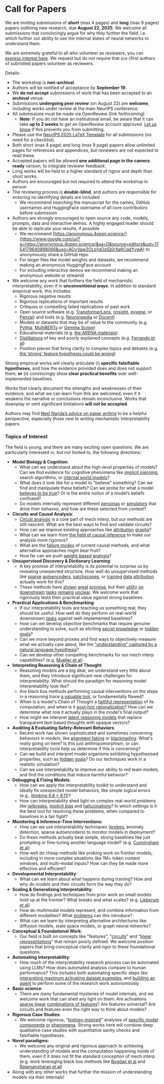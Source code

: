 # Call for Papers
We are inviting submissions of **short** (max 4 pages) and **long** (max 9 pages) papers outlining new research, due **August 22, 2025**. We welcome all submissions that convincingly argue for why they further the field: i.e. which further our ability to use the internal states of neural networks to understand them. 

We are extremely grateful to all who volunteer as reviewers, you can [express interest here](https://www.google.com/url?q=https://docs.google.com/forms/d/e/1FAIpQLSdiw1SJllzoTz_nqzDTzTOGb9DV3W_truQyh-WvYj_QGIi7Mg/viewform?usp%3Ddialog&sa=D&source=editors&ust=1754179640894388&usg=AOvVaw2BD6E2T49HLzrUPz_zG76X). We request but do not require that (co-)first authors of submitted papers volunteer as reviewers. 

Details: 
* The workshop is **non-archival**.
* Authors will be notified of acceptance by **September 19**.
* We **do not accept** submissions of work that has been accepted to an **archival** venue.
* Submissions **undergoing peer review** (on August 22) are **welcome**, including works under review at the main NeurIPS conference.
* All submissions must be made via OpenReview (link forthcoming).
  * **Note**: If you do not have an institutional email, be aware that it can take **up to 2 weeks** to get an OpenReview account approved. [Let us know](mailto:neurips2025@mechinterpworkshop.com) if this prevents you from submitting.
* Please use the [NeurIPS 2025 LaTeX Template](https://www.google.com/url?q=https://media.neurips.cc/Conferences/NeurIPS2025/Styles.zip&sa=D&source=editors&ust=1754179640896258&usg=AOvVaw3O5ybj-yQob8j00YD2pFvK) for all submissions (no need for a checklist).
* Both short (max 4 page) and long (max 9 page) papers allow unlimited pages for references and appendices, but reviewers are not expected to read these.
* Accepted papers will be allowed **one additional page in the camera ready** version, to integrate reviewer feedback.
* Long works will be held to a higher standard of rigour and depth than short works.
* Authors are encouraged but not required to attend the workshop in person
* The reviewing process is **double-blind**, and authors are responsible for ensuring no identifying details are included
  * We recommend searching the manuscript for the names, GitHub usernames and HuggingFace username of all core contributors before submission
* Authors are strongly encouraged to open source any code, models, prompts, data and interactive demos. A highly engaged reader should be able to replicate your results, if possible
  * We recommend [https://anonymous.4open.science/](https://www.google.com/url?q=https://anonymous.4open.science/&sa=D&source=editors&ust=1754179640898066&usg=AOvVaw2OLp1gOzIQ0rXa6CqdYvwA) to anonymously share a GitHub repo
  * For larger files like model weights and datasets, we recommend making an anonymous HuggingFace account
  * For including interactive demos we recommend making an anonymous website or streamlit
* We welcome any work that furthers the field of mechanistic interpretability, even if in **unconventional ways**. In addition to standard empirical work, this includes:
  * Rigorous negative results
  * Rigorous replications of important results
  * Critiques or compelling failed replications of past work
  * Open source software (e.g. [TransformerLens](https://www.google.com/url?q=https://github.com/neelnanda-io/TransformerLens&sa=D&source=editors&ust=1754179640899488&usg=AOvVaw1lb5N7Ik0Ki5NX05NX-aOw), [nnsight](https://www.google.com/url?q=https://github.com/ndif-team/nnsight&sa=D&source=editors&ust=1754179640899609&usg=AOvVaw1vy95d7qN2CyOarDeU6Aa8), [pyvene](https://www.google.com/url?q=https://github.com/stanfordnlp/pyvene/tree/main/pyvene/models/mlp&sa=D&source=editors&ust=1754179640899768&usg=AOvVaw3TnaLFTX3Foxuhp54U_Ibz), or [Penzai](https://www.google.com/url?q=https://github.com/google-deepmind/penzai&sa=D&source=editors&ust=1754179640899913&usg=AOvVaw33l2FdimAx4KRLjoWxZzKM)) and tools (e.g. [Neuronpedia](https://www.google.com/url?q=http://neuronpedia.org&sa=D&source=editors&ust=1754179640900041&usg=AOvVaw3y3tVECG6BSLuFdU3vGsJK) or [Docent](https://www.google.com/url?q=https://transluce.org/introducing-docent&sa=D&source=editors&ust=1754179640900169&usg=AOvVaw1DKYLHs7R9B_qoUDOk2SDw))
  * Models or datasets that may be of value to the community (e.g. [Pythia](https://www.google.com/url?q=https://arxiv.org/abs/2304.01373&sa=D&source=editors&ust=1754179640900470&usg=AOvVaw3TtT-fkjM5xMKAGMRRVVNS), [MultiBERTs](https://www.google.com/url?q=https://arxiv.org/abs/2106.16163&sa=D&source=editors&ust=1754179640900610&usg=AOvVaw1Z--un23pECqzUbEanIn9L) or [Gemma Scope](https://www.google.com/url?q=https://arxiv.org/abs/2408.05147&sa=D&source=editors&ust=1754179640900726&usg=AOvVaw2bCnGwk7GDt0dS3FU-s4Ce))
  * Educational materials (e.g. [the ARENA materials](https://www.google.com/url?q=https://arena3-chapter1-transformer-interp.streamlit.app/&sa=D&source=editors&ust=1754179640900970&usg=AOvVaw1rGE5XtoUCMTNOgj56mE7S))
  * [Distillations](https://www.google.com/url?q=https://distill.pub/2017/research-debt/&sa=D&source=editors&ust=1754179640901138&usg=AOvVaw1XQCP0YQ2zvS5OzFk9xck0) of key and poorly explained concepts (e.g. [Ferrando et al](https://www.google.com/url?q=https://arxiv.org/abs/2405.00208&sa=D&source=editors&ust=1754179640901338&usg=AOvVaw2fD0kxGbcznYPLiDQ9tlsV))
  * Position pieces that bring clarity to complex topics and debates (e.g. [the ‘strong’ feature hypothesis could be wrong](https://www.google.com/url?q=https://www.alignmentforum.org/posts/tojtPCCRpKLSHBdpn/the-strong-feature-hypothesis-could-be-wrong&sa=D&source=editors&ust=1754179640901733&usg=AOvVaw2VLII4qYG-oMc74ItJuRP8))

Strong empirical works will clearly articulate (i) **specific falsifiable hypotheses**, and how the evidence provided does and does not support them; **or** (ii) convincingly show **clear practical benefits** over well-implemented baselines. 

Works that clearly document the strengths and weaknesses of their evidence, and what we can learn from this are welcomed, even if it weakens the narrative or conclusions remain inconclusive. Works that downplay or omit significant limitations **will not be accepted**. 

Authors may find [Neel Nanda’s advice on paper writing](https://www.google.com/url?q=https://www.alignmentforum.org/posts/eJGptPbbFPZGLpjsp/highly-opinionated-advice-on-how-to-write-ml-papers&sa=D&source=editors&ust=1754179640903209&usg=AOvVaw35mAuhsUbL6GTEVoWvLgxL) to be a helpful perspective, especially those new to writing mechanistic interpretability papers. 
### Topics of Interest
The field is young, and there are many exciting open questions. We are particularly interested in, but not limited to, the following directions: 
* **Model Biology & Cognition**:
  * What can we understand about the high-level properties of models? Can we find evidence for cognitive phenomena like [implicit planning](https://www.google.com/url?q=https://transformer-circuits.pub/2025/attribution-graphs/biology.html%23dives-poems&sa=D&source=editors&ust=1754179640904234&usg=AOvVaw0cofadUzXQc_NGY-yZVOCC), search algorithms, or [internal world models](https://www.google.com/url?q=https://arxiv.org/abs/2210.13382&sa=D&source=editors&ust=1754179640904410&usg=AOvVaw2ydCmSGGRZFubsVsNFK2cx)?
  * What does it look like for a model to "believe" something? Can we find and manipulate these beliefs? Can we probe for what a model [believes to be true](https://www.google.com/url?q=https://arxiv.org/abs/2310.06824&sa=D&source=editors&ust=1754179640904767&usg=AOvVaw0L3-xmDnYhx2vDwHX3Fl2x)? Or is the entire notion of a model’s beliefs confused?
  * Do models internally represent different [personas](https://www.google.com/url?q=https://arxiv.org/abs/2406.12094&sa=D&source=editors&ust=1754179640905108&usg=AOvVaw2dhxe-H-JplpsFnhXHwW7s) or [simulators](https://www.google.com/url?q=https://www.nature.com/articles/s41586-023-06647-8&sa=D&source=editors&ust=1754179640905246&usg=AOvVaw2sBz1j01IBIismP5bO_hL6) that drive their behavior, and how are these selected from context?
* **Circuits and Causal Analysis**:
  * [Circuit analysis](https://www.google.com/url?q=https://distill.pub/2020/circuits/zoom-in/&sa=D&source=editors&ust=1754179640905629&usg=AOvVaw36zU1948MR3OCraPT2LXov) is a core part of mech interp, but our methods are still nascent. What are the best ways to find and validate circuits?
  * How can we improve existing approaches like [attribution](https://www.google.com/url?q=https://arxiv.org/abs/2406.11944&sa=D&source=editors&ust=1754179640906057&usg=AOvVaw1ce1VbQAYRz-FLAJpagIIh) [graphs](https://www.google.com/url?q=https://transformer-circuits.pub/2025/attribution-graphs/methods.html&sa=D&source=editors&ust=1754179640906201&usg=AOvVaw2d806YHj6qPRgNQMfh3gQl)?
  * What can we learn from [the field of causal inference](https://www.google.com/url?q=https://arxiv.org/abs/2407.04690&sa=D&source=editors&ust=1754179640906419&usg=AOvVaw0vxHLWWrNOVEVXE4ZHtosN) to make our analysis more rigorous?
  * What are the [failure modes](https://www.google.com/url?q=https://arxiv.org/abs/2307.15771&sa=D&source=editors&ust=1754179640906695&usg=AOvVaw0c7zP43MtdfEHa5FxChCxe) of current causal methods, and what alternative approaches might bear fruit?
  * How far can we push [weight-based](https://www.google.com/url?q=https://arxiv.org/abs/2301.05217&sa=D&source=editors&ust=1754179640907014&usg=AOvVaw3CJwuOlz_0tEJdmt7ic41t) [analysis](https://www.google.com/url?q=https://arxiv.org/abs/2410.08417&sa=D&source=editors&ust=1754179640907134&usg=AOvVaw3VyO1-zALC3gMvS8LlRZf2)?
* **Unsupervised Discovery & Dictionary Learning**:
  * A key promise of interpretability is its potential to surprise us by revealing unexpected structure. How well do unsupervised methods like [sparse](https://www.google.com/url?q=https://arxiv.org/abs/2103.15949&sa=D&source=editors&ust=1754179640907673&usg=AOvVaw1UbH-JpC35wltDx6synWTI) [autoencoders](https://www.google.com/url?q=https://transformer-circuits.pub/2023/monosemantic-features&sa=D&source=editors&ust=1754179640907816&usg=AOvVaw0GR4UoSdwoDV-fBtUJONnB), [patch](https://www.google.com/url?q=https://arxiv.org/abs/2401.06102&sa=D&source=editors&ust=1754179640907965&usg=AOvVaw0m-89rEfFrh_xM8aoRO2dG)[scopes](https://www.google.com/url?q=https://arxiv.org/abs/2403.10949v2&sa=D&source=editors&ust=1754179640908054&usg=AOvVaw1cL3-01-2TcfAm7toZv-p3), or [training](https://www.google.com/url?q=https://proceedings.mlr.press/v70/koh17a?ref%3Dhttps://githubhelp.com&sa=D&source=editors&ust=1754179640908196&usg=AOvVaw0D_mkiJZB_ZKZh-NYuGZyK) [data](https://www.google.com/url?q=https://arxiv.org/abs/2308.03296&sa=D&source=editors&ust=1754179640908321&usg=AOvVaw0lvzyR08oh96d8-FCngE0v) [attribution](https://www.google.com/url?q=https://arxiv.org/abs/2205.11482&sa=D&source=editors&ust=1754179640908602&usg=AOvVaw0nuMh5w3xwie-j6aUQc21W) actually work for this?
  * These methods have [shown](https://www.google.com/url?q=https://transformer-circuits.pub/2024/scaling-monosemanticity/index.html&sa=D&source=editors&ust=1754179640908885&usg=AOvVaw3ZV4H3-djJMpWkZqIWyG1M) [great](https://www.google.com/url?q=https://transformer-circuits.pub/2025/attribution-graphs/biology.html&sa=D&source=editors&ust=1754179640909045&usg=AOvVaw07TSPaVG--WV8HUri4HPUx) [promise](https://www.google.com/url?q=https://arxiv.org/abs/2503.10965&sa=D&source=editors&ust=1754179640909157&usg=AOvVaw2rf5zR0cpON0W2BPkSZAYz), but their [utility](https://www.google.com/url?q=https://arxiv.org/abs/2502.16681&sa=D&source=editors&ust=1754179640909290&usg=AOvVaw3a2vilvSLkyJsFg-lANkDg) [on](https://www.google.com/url?q=https://www.tilderesearch.com/blog/sieve&sa=D&source=editors&ust=1754179640909399&usg=AOvVaw2iiaUA8Qdtk45NDJL0TFvJ) [downstream](https://www.google.com/url?q=https://arxiv.org/abs/2501.17148&sa=D&source=editors&ust=1754179640909520&usg=AOvVaw1G4oP7Smn_FHHXQ0P2i8GF) [tasks](https://www.google.com/url?q=https://transformer-circuits.pub/2024/features-as-classifiers/index.html&sa=D&source=editors&ust=1754179640909669&usg=AOvVaw1nKZWRsr3wqd9fXU5UhByw) [remains](https://www.google.com/url?q=https://arxiv.org/abs/2502.04382&sa=D&source=editors&ust=1754179640909779&usg=AOvVaw1UOUKMdyLpP4YIxWQv2CFj) [unclear](https://www.google.com/url?q=https://www.alignmentforum.org/posts/4uXCAJNuPKtKBsi28/negative-results-for-saes-on-downstream-tasks&sa=D&source=editors&ust=1754179640909943&usg=AOvVaw28_KEEvUAO35FamLQPzWr8). We welcome work that rigorously tests their practical value against strong baselines.
* **Practical Applications & Benchmarking**:
  * If our interpretability tools are teaching us something real, they should be useful. How well do they perform on real-world downstream [tasks](https://www.google.com/url?q=https://www.lesswrong.com/posts/wGRnzCFcowRCrpX4Y/downstream-applications-as-validation-of-interpretability&sa=D&source=editors&ust=1754179640910671&usg=AOvVaw00twNkUr6Bo17LUcN1aZXR) against well-implemented baselines?
  * How can we develop objective benchmarks that require genuine understanding to solve, such as eliciting [secret knowledge](https://www.google.com/url?q=https://arxiv.org/abs/2505.14352&sa=D&source=editors&ust=1754179640911050&usg=AOvVaw1a5RWrgVoVMjpfk-MaPd6s) or [hidden goals](https://www.google.com/url?q=https://arxiv.org/abs/2503.10965&sa=D&source=editors&ust=1754179640911186&usg=AOvVaw197bdzHdTTCNIYjrpSqsnh)?
  * Can we move beyond proxies and find ways to objectively measure what we actually care about, like the ["understanding" captured by a natural language hypothesis](https://www.google.com/url?q=https://arxiv.org/abs/2502.04382&sa=D&source=editors&ust=1754179640911568&usg=AOvVaw1dOORQwGsubx-goRdf8GZM)?
  * Can we develop other compelling benchmarks for our mech interp capabilities? (e.g. [Mueller et al](https://www.google.com/url?q=https://arxiv.org/abs/2504.13151&sa=D&source=editors&ust=1754179640911870&usg=AOvVaw0lueHOkXYF0AWQjjUIRHSC))
* **Interpreting Reasoning & Chain of Thought**:
  * Reasoning models are a big deal, we understand very little about them, and they introduce significant new challenges for interpretability. What should the paradigm for reasoning model interpretability look like?
  * Are black box methods performing causal interventions on the steps in a reasoning trace [a valuable tool](https://www.google.com/url?q=https://arxiv.org/abs/2506.19143&sa=D&source=editors&ust=1754179640912647&usg=AOvVaw2ROcquV1u5-VGnhBf8pRO0), or fundamentally flawed?
  * When is a model's Chain of Thought a [faithful representation](https://www.google.com/url?q=https://arxiv.org/abs/2305.04388&sa=D&source=editors&ust=1754179640912922&usg=AOvVaw1yLLgCFjwXemHj3-upa2aX) of its computation, and when is it [post-hoc rationalization](https://www.google.com/url?q=https://arxiv.org/abs/2503.08679&sa=D&source=editors&ust=1754179640913108&usg=AOvVaw2gvuyBxzVGZ2veGC8g9LSv)? How can we determine what role it actually plays in the model's final output?
  * How might we interpret [latent reasoning models](https://www.google.com/url?q=https://arxiv.org/abs/2412.06769&sa=D&source=editors&ust=1754179640913425&usg=AOvVaw3igYZ72Rar2S2Vnl9Oa5lr) that replace transparent text-based thoughts with opaque vectors?
* **Auditing & Evaluating Safety-Relevant Behaviors**:
  * Recent work has shown sophisticated and sometimes concerning behaviors in models, like [alignment faking](https://www.google.com/url?q=https://arxiv.org/abs/2412.14093&sa=D&source=editors&ust=1754179640913988&usg=AOvVaw1D2UYoKBhcoClhnvP_lWs3) or [blackmailing](https://www.google.com/url?q=https://www.anthropic.com/research/agentic-misalignment&sa=D&source=editors&ust=1754179640914140&usg=AOvVaw1vEitRO3D63mzUz1d3cqw0). What's really going on here? Is this just anthropomorphism, or can interpretability tools help us determine if this is concerning?
  * Can we build and interpret model organisms exhibiting hypothesised properties, such as [hidden goals](https://www.google.com/url?q=https://arxiv.org/abs/2503.10965&sa=D&source=editors&ust=1754179640914619&usg=AOvVaw1DGKgrMH3ca8r4HYHh5FX_)? Do our techniques work in a realistic simulation?
  * Can we use interpretability to improve our ability to red team models, and find the conditions that induce harmful behavior?
* **Debugging & Fixing Models**:
  * How can we apply the interpretability toolkit to understand and ideally fix unexpected model behaviors, like simple logical errors (e.g., [thinking 9.8 < 9.11](https://www.google.com/url?q=https://transluce.org/observability-interface&sa=D&source=editors&ust=1754179640915396&usg=AOvVaw2Eq9UWLk-F8mpVDf70ZX4O))?
  * How can interpretability shed light on complex real-world problems like [jailbreaks](https://www.google.com/url?q=https://transformer-circuits.pub/2025/attribution-graphs/biology.html%23dives-jailbreak&sa=D&source=editors&ust=1754179640915701&usg=AOvVaw1kQ6keun_n0gcjJk0F1aVM), [implicit bias](https://www.google.com/url?q=https://arxiv.org/abs/2506.10922&sa=D&source=editors&ust=1754179640915830&usg=AOvVaw3qrlE910hFR2pNEoCMdT-r) and [hallucinations](https://www.google.com/url?q=https://arxiv.org/abs/2411.14257&sa=D&source=editors&ust=1754179640915952&usg=AOvVaw1fAmoKETj18qRkIvoFliij)? In which settings is it the best tool for resolving these problems, when compared to baselines in a fair fight?
* **Monitoring & Inference-Time Interventions**:
  * How can we use interpretability techniques ([probes](https://www.google.com/url?q=https://arxiv.org/abs/2102.12452&sa=D&source=editors&ust=1754179640916503&usg=AOvVaw0UimsHozhOn4t5d9CX9wO2), anomaly detection, sparse autoencoders) to monitor models in deployment?
  * Do these methods actually beat simple, strong baselines like just prompting or fine-tuning another language model? (e.g. [Cunningham et al](https://www.google.com/url?q=https://alignment.anthropic.com/2025/cheap-monitors/&sa=D&source=editors&ust=1754179640916964&usg=AOvVaw25soE5Hy82PIo63v-Loiy1))
  * How well do cheap methods like probing work on frontier models, including in more complex situations like 1M+ token context windows, and multi-modal inputs? How can they be made more effective and efficient?
* **Developmental Interpretability**:
  * What can we learn about what happens during training? How and why do models and their circuits form the way they do?
* **Scaling & Generalizing Interpretability**:
  * How do findings and techniques from prior work on small models hold up at the frontier? What breaks and what scales? (e.g. [Lieberum et al](https://www.google.com/url?q=https://arxiv.org/abs/2307.09458&sa=D&source=editors&ust=1754179640918122&usg=AOvVaw1kpiDJtLb_i4EI0dobefQh))
  * How do multimodal models represent, and combine information from different modalities? What [problems](https://www.google.com/url?q=https://openreview.net/pdf?id%3DVUhRdZp8ke&sa=D&source=editors&ust=1754179640918459&usg=AOvVaw0t5zJa6k06paEGU9eYt7gg) can this introduce?
  * What can we learn by interpreting alternative architectures like diffusion models, state space models, or graph neural networks?
* **Conceptual & Foundational Work**:
  * Our field is built on concepts like "features", "[circuits](https://www.google.com/url?q=https://distill.pub/2020/circuits/zoom-in/&sa=D&source=editors&ust=1754179640919085&usg=AOvVaw35dcFY_GobdwngYTZBNP45)" and “[linear representations](https://www.google.com/url?q=https://transformer-circuits.pub/2024/july-update/index.html%23linear-representations&sa=D&source=editors&ust=1754179640919267&usg=AOvVaw0Y41IrWCpm3XcKuhC9axuV)” that remain poorly defined. We welcome position papers that bring conceptual clarity and rigor to these foundational questions.
* **Automating Interpretability**:
  * How much of the interpretability research process can be automated using LLMs? How does automated analysis compare to human performance? This includes both automating specific steps like [interpreting maximum activating dataset examples](https://www.google.com/url?q=https://openaipublic.blob.core.windows.net/neuron-explainer/paper/index.html&sa=D&source=editors&ust=1754179640920134&usg=AOvVaw23zjOMHCj_FF4x3Ytw1bux), and [building an agent](https://www.google.com/url?q=https://arxiv.org/abs/2404.14394&sa=D&source=editors&ust=1754179640920281&usg=AOvVaw3R1U_nPzvzWw8Nw2uIiRBX) to perform some of the research work autonomously
* **Basic science**:
  * There are many fundamental mysteries of model internals, and we welcome work that can shed any light on them: Are activations [sparse linear](https://www.google.com/url?q=https://arxiv.org/abs/1601.03764&sa=D&source=editors&ust=1754179640920869&usg=AOvVaw2r30a8DZmDOUAMJBjLSEL1) [combinations of features](https://www.google.com/url?q=https://transformer-circuits.pub/2022/toy_model/index.html&sa=D&source=editors&ust=1754179640921042&usg=AOvVaw3_PmwJ29a3jB8cJsLTqrFh)? Are features universal? Are circuits and features even the right way to think about models?
* **Rigorous Case Studies**:
  * We welcome rigorous, "[biology-inspired](https://www.google.com/url?q=https://distill.pub/2020/circuits/curve-circuits/&sa=D&source=editors&ust=1754179640921560&usg=AOvVaw0sgiiDVd_57I0j7GCDFElx)" analyses of [specific model](https://www.google.com/url?q=https://arxiv.org/abs/2310.04625&sa=D&source=editors&ust=1754179640921713&usg=AOvVaw24ICtLyPJ2IoE2eNae7ReQ) [components](https://www.google.com/url?q=https://transformer-circuits.pub/2024/scaling-monosemanticity/index.html&sa=D&source=editors&ust=1754179640921865&usg=AOvVaw3xorRkJrYdhZ77j-_e1VFT) [or](https://www.google.com/url?q=https://arxiv.org/abs/2305.01610&sa=D&source=editors&ust=1754179640921971&usg=AOvVaw2TvzNnvvQJ0CR9S6aKYqNz) [phenomena](https://www.google.com/url?q=https://arxiv.org/abs/2306.09346&sa=D&source=editors&ust=1754179640922090&usg=AOvVaw2VlQnUh9s4aCt8VEGGBHxe). Strong works here will combine deep qualitative case studies with quantitative sanity checks and falsifiable hypotheses.
* **Novel paradigms**:
  * We welcome any original and rigorous approach to achieving understanding of models and the computation happening inside of them, even if it does not fit the standard conception of mech interp (e.g. work leveraging black box methods like [Bogdan et al](https://www.google.com/url?q=https://arxiv.org/abs/2506.19143&sa=D&source=editors&ust=1754179640922857&usg=AOvVaw2153gI1_LHsz6FKab0L_M6) and [Rajamanoharan et al](https://www.google.com/url?q=https://www.alignmentforum.org/posts/wnzkjSmrgWZaBa2aC/self-preservation-or-instruction-ambiguity-examining-the&sa=D&source=editors&ust=1754179640923084&usg=AOvVaw2pOJlGN0UTAUD7deNOx_0U))
* Along with any other works that further the mission of understanding models via their internals!